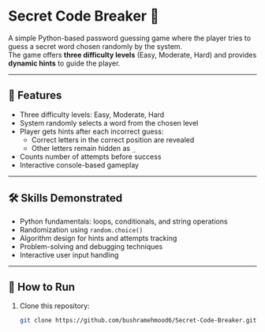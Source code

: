 # Secret Code Breaker 🔐  

A simple Python-based password guessing game where the player tries to guess a secret word chosen randomly by the system.  
The game offers **three difficulty levels** (Easy, Moderate, Hard) and provides **dynamic hints** to guide the player.  

---

## 🎯 Features
- Three difficulty levels: Easy, Moderate, Hard  
- System randomly selects a word from the chosen level  
- Player gets hints after each incorrect guess:  
  - Correct letters in the correct position are revealed  
  - Other letters remain hidden as `_`  
- Counts number of attempts before success  
- Interactive console-based gameplay  

---

## 🛠️ Skills Demonstrated
- Python fundamentals: loops, conditionals, and string operations  
- Randomization using `random.choice()`  
- Algorithm design for hints and attempts tracking  
- Problem-solving and debugging techniques  
- Interactive user input handling  

---

## 🚀 How to Run
1. Clone this repository:  
   ```bash
   git clone https://github.com/bushramehmood6/Secret-Code-Breaker.git

